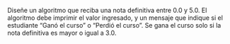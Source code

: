 Diseñe un algoritmo que reciba una nota definitiva entre 0.0 y 5.0. El algoritmo debe imprimir el valor ingresado, y un mensaje que indique si el estudiante “Ganó el curso” o “Perdió el curso”. Se gana el curso solo si la nota definitiva es mayor o igual a 3.0.
